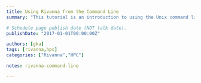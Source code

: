 ```yaml
---
title: Using Rivanna from the Command Line
summary: "This tutorial is an introduction to using the Unix command line on Rivanna."

# Schedule page publish date (NOT talk date).
publishDate: "2017-01-01T00:00:00Z"

authors: [gka]
tags: [rivanna,hpc]
categories: ["Rivanna","HPC"]

notes: rivanna-command-line 

---
```

